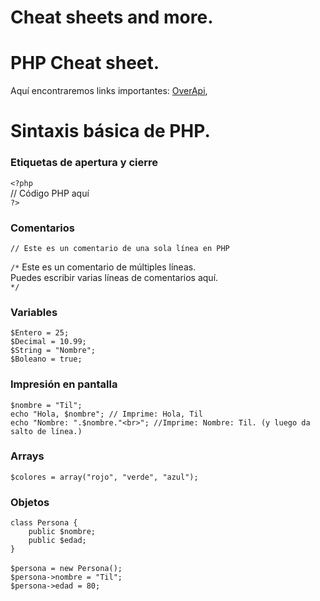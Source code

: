 # Cheat sheets and more. 

# PHP Cheat sheet.

Aquí encontraremos links importantes: [OverApi](https://overapi.com/php), <br>

# Sintaxis básica de PHP.

### Etiquetas de apertura y cierre
`<?php`<br>
    // Código PHP aquí<br>
`?>`

### Comentarios
`// Este es un comentario de una sola línea en PHP`

`/*`
   Este es un comentario de múltiples líneas.<br>
   Puedes escribir varias líneas de comentarios aquí.<br>
`*/`

### Variables

`$Entero = 25;`<br>
`$Decimal = 10.99;`<br>
`$String = "Nombre";`<br>
`$Boleano = true;`<br>

### Impresión en pantalla 
`$nombre = "Til";`<br>
`echo "Hola, $nombre"; // Imprime: Hola, Til`<br>
`echo "Nombre: ".$nombre."<br>"; //Imprime: Nombre: Til. (y luego da salto de línea.)`<br>

### Arrays
`$colores = array("rojo", "verde", "azul");`

### Objetos
`class Persona {`<br>
`    public $nombre;`<br>
`    public $edad;`<br>
`}`<br>
<br>
`$persona = new Persona();`<br>
`$persona->nombre = "Til";`<br>
`$persona->edad = 80;`<br>







